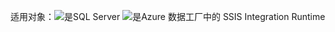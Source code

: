 <Token>适用对象：![是](media/yes.png)SQL Server ![是](media/yes.png)Azure 数据工厂中的 SSIS Integration Runtime</Token> 
